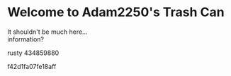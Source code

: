 # Welcome to Adam2250's Trash Can
It shouldn't be much here...<br>
information?<br>

rusty
434859880


f42d1fa07fe18aff
